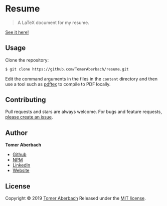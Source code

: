 # Resume

> A LaTeX document for my resume.

[See it here!](https://github.com/TomerAberbach/resume/blob/master/resume.pdf)

## Usage

Clone the repository:

```sh
$ git clone https://github.com/TomerAberbach/resume.git
```

Edit the command arguments in the files in the `content` directory and then use a tool such as [pdftex](https://www.tug.org/applications/pdftex) to compile to PDF locally.

## Contributing

Pull requests and stars are always welcome. For bugs and feature requests, [please create an issue](https://github.com/TomerAberbach/resume/issues/new).

## Author

**Tomer Aberbach**

* [Github](https://github.com/TomerAberbach)
* [NPM](https://www.npmjs.com/~tomeraberbach)
* [LinkedIn](https://www.linkedin.com/in/tomer-a)
* [Website](https://tomeraberba.ch)

## License

Copyright © 2019 [Tomer Aberbach](https://github.com/TomerAberbach)
Released under the [MIT license](https://github.com/TomerAberbach/resume/blob/master/LICENSE).
